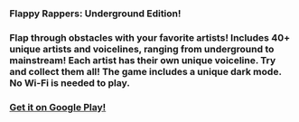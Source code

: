 ### Flappy Rappers: Underground Edition!
### Flap through obstacles with your favorite artists! Includes 40+ unique artists and voicelines, ranging from underground to mainstream! Each artist has their own unique voiceline. Try and collect them all! The game includes a unique dark mode. No Wi-Fi is needed to play.
### [Get it on Google Play!](https://play.google.com/store/apps/details?id=com.jadev.flappyrappers&hl=en-US&ah=uZHmgbVT-T6v3qOhUOtxXfYrTv0)
